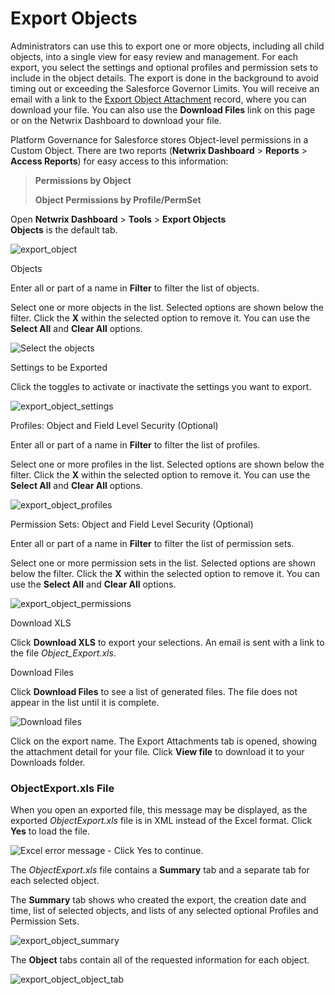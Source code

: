 # Export Objects

Administrators can use this to export one or more objects, including all child objects, into a
single view for easy review and management. For each export, you select the settings and optional
profiles and permission sets to include in the object details. The export is done in the background
to avoid timing out or exceeding the Salesforce Governor Limits. You will receive an email with a
link to the [Export Object Attachment](/docs/platgovsalesforce/tools/export_object_attachment_records.md) record, where you can
download your file. You can also use the **Download Files** link on this page or on the Netwrix
Dashboard to download your file.

Platform Governance for Salesforce stores Object-level permissions in a Custom Object. There are two
reports (**Netwrix Dashboard** > **Reports** > **Access Reports**) for easy access to this
information:

> **Permissions by Object**
>
> **Object Permissions by Profile/PermSet**

Open **Netwrix Dashboard** > **Tools** > **Export Objects**  
**Objects** is the default tab.

![export_object](/img/product_docs/platgovsalesforce/tools/export_object.webp)

Objects

Enter all or part of a name in **Filter** to filter the list of objects.

Select one or more objects in the list. Selected options are shown below the filter. Click the **X**
within the selected option to remove it. You can use the **Select All** and **Clear All** options.

![Select the objects](/img/product_docs/platgovsalesforce/tools/export_object_filter.webp)

Settings to be Exported

Click the toggles to activate or inactivate the settings you want to export.

![export_object_settings](/img/product_docs/platgovsalesforce/tools/export_object_settings.webp)

Profiles: Object and Field Level Security (Optional)

Enter all or part of a name in **Filter** to filter the list of profiles.

Select one or more profiles in the list. Selected options are shown below the filter. Click the
**X** within the selected option to remove it. You can use the **Select All** and **Clear All**
options.

![export_object_profiles](/img/product_docs/platgovsalesforce/tools/export_object_profiles.webp)

Permission Sets: Object and Field Level Security (Optional)

Enter all or part of a name in **Filter** to filter the list of permission sets.

Select one or more permission sets in the list. Selected options are shown below the filter. Click
the **X** within the selected option to remove it. You can use the **Select All** and **Clear All**
options.

![export_object_permissions](/img/product_docs/platgovsalesforce/tools/export_object_permissions.webp)

Download XLS

Click **Download XLS** to export your selections. An email is sent with a link to the file
_Object_Export.xls_.

Download Files

Click **Download Files** to see a list of generated files. The file does not appear in the list
until it is complete.

![Download files](/img/product_docs/platgovsalesforce/tools/export_object_download.webp)

Click on the export name. The Export Attachments tab is opened, showing the attachment detail for
your file. Click **View file** to download it to your Downloads folder.

### ObjectExport.xls File

When you open an exported file, this message may be displayed, as the exported _ObjectExport.xls_
file is in XML instead of the Excel format. Click **Yes** to load the file.

![Excel error message - Click Yes to continue.](/img/product_docs/platgovsalesforce/tools/export_excel_error_msg.webp)

The _ObjectExport.xls_ file contains a **Summary** tab and a separate tab for each selected object.

The **Summary** tab shows who created the export, the creation date and time, list of selected
objects, and lists of any selected optional Profiles and Permission Sets.

![export_object_summary](/img/product_docs/platgovsalesforce/tools/export_object_summary.webp)

The **Object** tabs contain all of the requested information for each object.

![export_object_object_tab](/img/product_docs/platgovsalesforce/tools/export_object_object_tab.webp)
